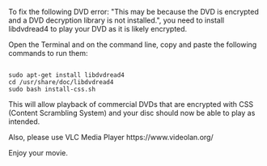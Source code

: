 <p>To fix the following DVD error: "This may be because the DVD is encrypted and a DVD decryption library is not installed.", you need to install libdvdread4 to play your DVD as it is likely encrypted.</p>

<p>Open the Terminal and on the command line, copy and paste the following commands to run them:</p>

<code>
sudo apt-get install libdvdread4
cd /usr/share/doc/libdvdread4
sudo bash install-css.sh
</code>

<p>This will allow playback of commercial DVDs that are encrypted with CSS (Content Scrambling System) and your disc should now be able to play as intended.</p>

<p>Also, please use VLC Media Player https://www.videolan.org/</p>

<p>Enjoy your movie.</p>